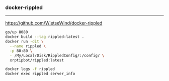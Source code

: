 ### docker-rippled
---
https://github.com/WietseWind/docker-rippled

```sh
go/up 8080
docker build --tag rippled:latest .
docker run -dit \
  --name rippled \
  -p 80:80 \
  - /My/Local/Disk/RippledConfig/:/config/ \
  xrptipbot/rippled:latest

docker logs -f rippled
docker exec rippled server_info
```

```
```

```
```



